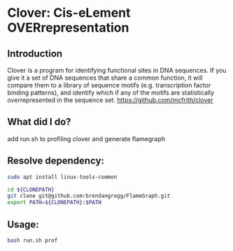 Clover: Cis-eLement OVERrepresentation
======================================

Introduction
------------
Clover is a program for identifying functional sites in DNA
sequences. If you give it a set of DNA sequences that share a common
function, it will compare them to a library of sequence motifs
(e.g. transcription factor binding patterns), and identify which if
any of the motifs are statistically overrepresented in the sequence
set.
https://github.com/mcfrith/clover

What did I do?
---
add run.sh to profiling clover and generate flamegraph

Resolve dependency:
---
```bash
sudo apt install linux-tools-common

cd ${CLONEPATH}
git clone git@github.com:brendangregg/FlameGraph.git
export PATH=${CLONEPATH}:$PATH
```

Usage:
---
```bash
bash run.sh prof
```
